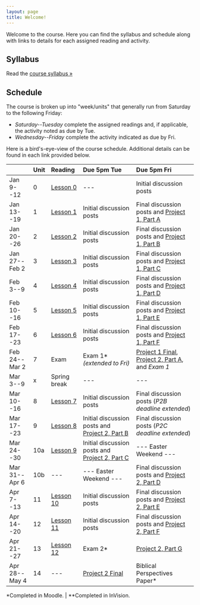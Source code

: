 ```yaml
---
layout: page
title: Welcome!
---
```

Welcome to the course. Here you can find the syllabus and schedule along with links to details for each assigned reading and activity.

## Syllabus

Read the [course syllabus &raquo;](/docs/syllabus.pdf)

## Schedule

The course is broken up into "week/units" that generally run from Saturday to the following Friday:

* *Saturday--Tuesday* complete the assigned readings and, if applicable, the activity noted as due by Tue.
* *Wednesday--Friday* complete the activity indicated as due by Fri.

Here is a bird's-eye-view of the course schedule. Additional details can be found in each link provided below.

|               | Unit | Reading          | Due 5pm Tue              | Due 5pm Fri                                        |
|---------------|:-----|:-----------------|:-------------------------|:---------------------------------------------------|
| Jan 9--12     | 0    | [Lesson 0][l0]   | ---                      | Initial discussion posts                           |
| Jan 13--19    | 1    | [Lesson 1][l1]   | Initial discussion posts | Final discussion posts and [Project 1, Part A][p1] |
| Jan 20--26    | 2    | [Lesson 2][l2]   | Initial discussion posts | Final discussion posts and [Project 1, Part B][p1] |
| Jan 27--Feb 2 | 3    | [Lesson 3][l3]   | Initial discussion posts | Final discussion posts and [Project 1, Part C][p1] |
| Feb 3--9      | 4    | [Lesson 4][l4]   | Initial discussion posts | Final discussion posts and [Project 1, Part D][p1] |
| Feb 10--16    | 5    | [Lesson 5][l5]   | Initial discussion posts | Final discussion posts and [Project 1, Part E][p1] |
| Feb 17--23    | 6    | [Lesson 6][l6]   | Initial discussion posts | Final discussion posts and [Project 1, Part F][p1] |
| Feb 24--Mar 2 | 7    | Exam             | Exam 1\* *(extended to Fri)* | [Project 1 Final][p1], [Project 2, Part A][p2], and *Exam 1* |
| Mar 3--9      | x    | Spring break     | ---                      | ---                                                |
| Mar 10--16    | 8    | [Lesson 7][l7]   | Initial discussion posts | Final discussion posts (*P2B deadline extended*) |
| Mar 17--23    | 9    | [Lesson 8][l8]   | Initial discussion posts and [Project 2, Part B][p2] | Final discussion posts (*P2C deadline extended*) |
| Mar 24--30    | 10a  | [Lesson 9][l9]   | Initial discussion posts and [Project 2, Part C][p2] | --- Easter Weekend --- |
| Mar 31--Apr 6 | 10b  | ---              | --- Easter Weekend ---   | Final discussion posts and [Project 2, Part D][p2] |
| Apr 7--13     | 11   | [Lesson 10][l10] | Initial discussion posts | Final discussion posts and [Project 2, Part E][p2] |
| Apr 14--20    | 12   | [Lesson 11][l11] | Initial discussion posts | Final discussion posts and [Project 2, Part F][p2] |
| Apr 21--27    | 13   | [Lesson 12][l12] | Exam 2\*                 | [Project 2, Part G][p2]                            |
| Apr 28--May 4 | 14   | ---              | [Project 2 Final][p2]    | Biblical Perspectives Paper\*                      |

\*Completed in Moodle. \| \*\*Completed in InVision.

[l0]: /lessons/00-introduction.html
[l1]: /lessons/01-contextual-research.html
[l2]: /lessons/02-conceptual-models.html
[l3]: /lessons/03-interpretation-gulfs.html
[l4]: /lessons/04-sharing-data.html
[l5]: /lessons/05-garretts-elements.html
[l6]: /lessons/06-strategy-scope.html
[l7]: /lessons/07-structure.html
[l8]: /lessons/08-skeleton-surface.html
[l9]: /lessons/09-emotional-design.html
[l10]: /lessons/10-personality-engagement.html
[l11]: /lessons/11-obstacles-forgiveness.html
[l12]: /lessons/12-risk-reward.html

[ex1]: /activities/ex1.html
[ex2]: /activities/ex2.html
[ex3]: /activities/ex3.html
[p1]: /activities/pr01.html
[p2]: /activities/pr02.html
